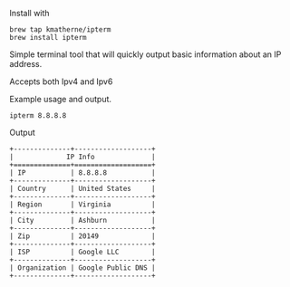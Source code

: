 Install with
```
brew tap kmatherne/ipterm
brew install ipterm
```

Simple terminal tool that will quickly output basic information about an IP address.

Accepts both Ipv4 and Ipv6

Example usage and output.

```ipterm 8.8.8.8```


Output

``` 
+--------------+-------------------+
|             IP Info              |
+==============+===================+
| IP           | 8.8.8.8           |
+--------------+-------------------+
| Country      | United States     |
+--------------+-------------------+
| Region       | Virginia          |
+--------------+-------------------+
| City         | Ashburn           |
+--------------+-------------------+
| Zip          | 20149             |
+--------------+-------------------+
| ISP          | Google LLC        |
+--------------+-------------------+
| Organization | Google Public DNS |
+--------------+-------------------+
```

